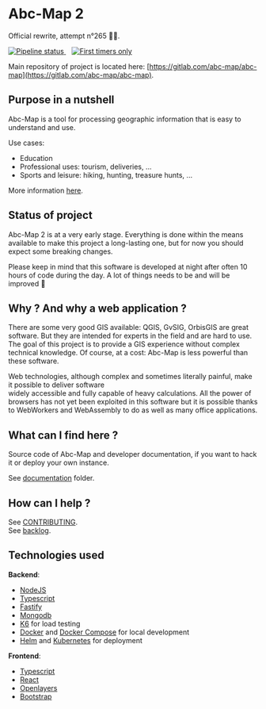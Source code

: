# Abc-Map 2

Official rewrite, attempt n°265 👨‍💻.

<div>
  <a href="https://gitlab.com/abc-map/abc-map/-/commits/master">
    <img alt="Pipeline status" src="https://gitlab.com/abc-map/abc-map/badges/master/pipeline.svg" />
  </a>
  &nbsp;&nbsp;
  <a href="https://www.firsttimersonly.com/">
    <img alt="First timers only" src="https://img.shields.io/badge/first--timers--only-friendly-blue.svg?style=flat-square" />
  </a>
</div>

Main repository of project is located here: [https://gitlab.com/abc-map/abc-map](https://gitlab.com/abc-map/abc-map).


## Purpose in a nutshell

Abc-Map is a tool for processing geographic information that is easy to understand and use.

Use cases:             

- Education
- Professional uses: tourism, deliveries, ...
- Sports and leisure: hiking, hunting, treasure hunts, ...

More information [here](https://abc-map.fr/documentation).    


## Status of project

Abc-Map 2 is at a very early stage. Everything is done within the means available to make this project a 
long-lasting one, but for now you should expect some breaking changes.

Please keep in mind that this software is developed at night after often 10 hours of code during the day. 
A lot of things needs to be and will be improved 💪    


## Why ? And why a web application ?

There are some very good GIS available: QGIS, GvSIG, OrbisGIS are great software. But they are intended for 
experts in the field and are hard to use. The goal of this project is to provide a GIS experience without 
complex technical knowledge. Of course, at a cost: Abc-Map is less powerful than these software.            

Web technologies, although complex and sometimes literally painful, make it possible to deliver software  
widely accessible and fully capable of heavy calculations. All the power of browsers has not yet been exploited 
in this software but it is possible thanks to WebWorkers and WebAssembly to do as well as many office 
applications.    


## What can I find here ?

Source code of Abc-Map and developer documentation, if you want to hack it or deploy your own instance.    

See [documentation](./documentation) folder.


## How can I help ?

See [CONTRIBUTING](./CONTRIBUTING.md).      
See [backlog](./documentation/5_backlog.md).        


## Technologies used 

**Backend**:
- [NodeJS](https://nodejs.org/en/)
- [Typescript](https://www.typescriptlang.org/)
- [Fastify](https://www.fastify.io/)
- [Mongodb](https://www.mongodb.com/)
- [K6](https://k6.io/) for load testing
- [Docker](https://www.docker.com/) and [Docker Compose](https://docs.docker.com/compose/) for local development
- [Helm](https://helm.sh/) and [Kubernetes](https://kubernetes.io/) for deployment

**Frontend**: 
- [Typescript](https://www.typescriptlang.org/)
- [React](https://reactjs.org/)
- [Openlayers](https://openlayers.org/)
- [Bootstrap](https://getbootstrap.com)

